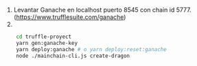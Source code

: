 1. 
    Levantar Ganache en localhost puerto 8545 con chain id 5777. (https://www.trufflesuite.com/ganache)
2. 
```bash
    cd truffle-proyect
    yarn gen:ganache-key
    yarn deploy:ganache # o yarn deploy:reset:ganache
    node ./mainchain-cli.js create-dragon
```
